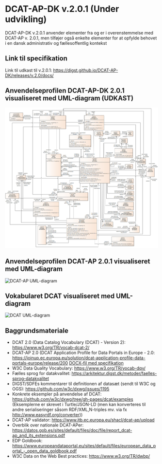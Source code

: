 # DCAT-AP-DK v.2.0.1 (Under udvikling)
DCAT-AP-DK v.2.0.1 anvender elementer fra og er i overenstemmelse med DCAT-AP v. 2.0.1, men tilføjer også enkelte elementer for at opfylde behovet i en dansk administrativ og fællesoffentlig kontekst

## Link til specifikation
Link til udkast til v.2.0.1: https://digst.github.io/DCAT-AP-DK/releases/v.2.0/docs/

## Anvendelseprofilen DCAT-AP-DK 2.0.1 visualiseret med UML-diagram (UDKAST)
![DCAT-AP-DK UML-diagram](https://github.com/digst/DCAT-AP-DK/raw/master/releases/v.2.0/docs/img/Illustration-DCAT-AP-DK-v2.0.1-UML.png "DCAT-AP-DK 2.0.1 UML Diagram")


## Anvendelseprofilen DCAT-AP 2.0.1 visualiseret med UML-diagram
![DCAT-AP UML-diagram](https://joinup.ec.europa.eu/sites/default/files/distribution/access_url/2020-06/8d26212c-3ed4-4c9d-b5a5-0b5934daae34/DCAT_AP_2.0.1.png "DCAT-AP 2.0.1 UML Diagram")

## Vokabularet DCAT visualiseret med UML-diagram
![DCAT UML-diagram](https://www.w3.org/TR/vocab-dcat-2/images/DCAT-summary-all-attributes.png "DCAT 2 UML Diagram")


## Baggrundsmateriale
* DCAT 2.0 (Data Catalog Vocabulary (DCAT) - Version 2): https://www.w3.org/TR/vocab-dcat-2/  
* DCAT-AP 2.0 (DCAT Application Profile for Data Portals in Europe - 2.0: https://joinup.ec.europa.eu/solution/dcat-application-profile-data-portals-europe/release/200 [DOCX-fil med specifikation](https://joinup.ec.europa.eu/sites/default/files/distribution/access_url/2019-12/a3dc67cb-6670-4ad2-83b9-61b118aec1f0/DCAT_AP_2.0.0.docx)
* W3C Data Quality Vocabulary: https://www.w3.org/TR/vocab-dqv/ 
* Fælles sprog for datakvalitet: https://arkitektur.digst.dk/metoder/faelles-sprog-datakvalitet
* DIGST/SDFEs kommentarer til definitionen af datasæt (sendt til W3C og OGS): https://github.com/w3c/dxwg/issues/1195 
* Konkrete eksempler på anvendelse af DCAT: https://github.com/w3c/dxwg/tree/gh-pages/dcat/examples (Eksemplerne er skrevet i Turtle/JSON-LD (men kan konverteres til andre serialiseringer såsom RDF/XML,N-triples mv. via fx http://www.easyrdf.org/converter)) 
* DCAT-AP validator: https://www.itb.ec.europa.eu/shacl/dcat-ap/upload 
* Overblik over nationale DCAT-APer: https://datos.gob.es/sites/default/files/doc/file/report_dcat-ap_and_its_extensions.pdf 
* EDP Goldbook: https://www.europeandataportal.eu/sites/default/files/european_data_portal_-_open_data_goldbook.pdf 
* W3C Data on the Web Best practices: https://www.w3.org/TR/dwbp/ 

 
